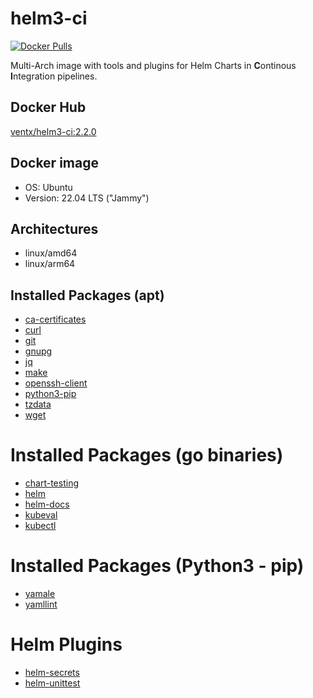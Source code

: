 # helm3-ci

[![Docker Pulls](https://img.shields.io/docker/pulls/ventx/helm3-ci.svg)](https://hub.docker.com/r/ventx/helm3-ci/)

Multi-Arch image with tools and plugins for Helm Charts in **C**ontinous **I**ntegration pipelines.


## Docker Hub

[ventx/helm3-ci:2.2.0](https://hub.docker.com/r/ventx/helm3-ci) <!-- {x-release-please-version} -->


## Docker image

* OS: Ubuntu
* Version: 22.04 LTS ("Jammy")


## Architectures

* linux/amd64
* linux/arm64


## Installed Packages (apt)

* [ca-certificates](https://packages.ubuntu.com/jammy/ca-certificates)
* [curl](https://packages.ubuntu.com/jammy/curl)
* [git](https://packages.ubuntu.com/jammy/git)
* [gnupg](https://packages.ubuntu.com/jammy/gnupg)
* [jq](https://packages.ubuntu.com/jammy/jq)
* [make](https://packages.ubuntu.com/jammy/make)
* [openssh-client](https://packages.ubuntu.com/jammy/openssh-client)
* [python3-pip](https://packages.ubuntu.com/jammy/python3-pip)
* [tzdata](https://packages.ubuntu.com/jammy/tzdata)
* [wget](https://packages.ubuntu.com/jammy/wget)


# Installed Packages (go binaries)

* [chart-testing](https://github.com/helm/chart-testing)
* [helm](https://helm.sh/)
* [helm-docs](https://github.com/norwoodj/helm-docs)
* [kubeval](https://www.kubeval.com)
* [kubectl](https://github.com/kubernetes/kubectl)


# Installed Packages (Python3 - pip)

* [yamale](https://pypi.org/project/yamale/)
* [yamllint](https://pypi.org/project/yamllint/)


# Helm Plugins

* [helm-secrets](https://github.com/jkroepke/helm-secrets)
* [helm-unittest](https://github.com/helm-unittest/helm-unittest)
